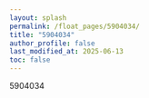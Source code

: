 ```yaml
---
layout: splash
permalink: /float_pages/5904034/
title: "5904034"
author_profile: false
last_modified_at: 2025-06-13
toc: false
---
```

 
5904034
